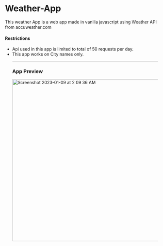 # Weather-App
This weather App  is a web app made in vanilla javascript using Weather API from accuweather.com
<h4>Restrictions</h4>
<ul>
  <li>Api used in this app is limited to total of 50 requests per day.
  <li>This app works on City names only.</li>
  <hr/>
  <h3>App Preview</h3>
  <img width="533" alt="Screenshot 2023-01-09 at 2 09 36 AM" src="https://user-images.githubusercontent.com/98214909/211219209-365e59e3-bdf3-4a5b-9e06-b9e92b6bd1f8.png">
